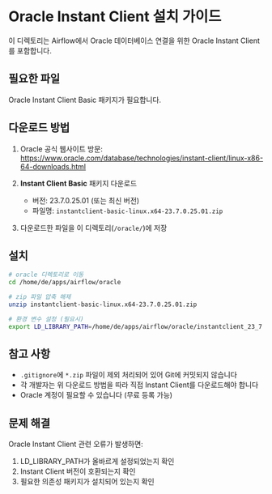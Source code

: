 # Oracle Instant Client 설치 가이드

이 디렉토리는 Airflow에서 Oracle 데이터베이스 연결을 위한 Oracle Instant Client를 포함합니다.

## 필요한 파일

Oracle Instant Client Basic 패키지가 필요합니다.

## 다운로드 방법

1. Oracle 공식 웹사이트 방문:
   https://www.oracle.com/database/technologies/instant-client/linux-x86-64-downloads.html

2. **Instant Client Basic** 패키지 다운로드
   - 버전: 23.7.0.25.01 (또는 최신 버전)
   - 파일명: `instantclient-basic-linux.x64-23.7.0.25.01.zip`

3. 다운로드한 파일을 이 디렉토리(`/oracle/`)에 저장

## 설치

```bash
# oracle 디렉토리로 이동
cd /home/de/apps/airflow/oracle

# zip 파일 압축 해제
unzip instantclient-basic-linux.x64-23.7.0.25.01.zip

# 환경 변수 설정 (필요시)
export LD_LIBRARY_PATH=/home/de/apps/airflow/oracle/instantclient_23_7:$LD_LIBRARY_PATH
```

## 참고 사항

- `.gitignore`에 `*.zip` 파일이 제외 처리되어 있어 Git에 커밋되지 않습니다
- 각 개발자는 위 다운로드 방법을 따라 직접 Instant Client를 다운로드해야 합니다
- Oracle 계정이 필요할 수 있습니다 (무료 등록 가능)

## 문제 해결

Oracle Instant Client 관련 오류가 발생하면:
1. LD_LIBRARY_PATH가 올바르게 설정되었는지 확인
2. Instant Client 버전이 호환되는지 확인
3. 필요한 의존성 패키지가 설치되어 있는지 확인

